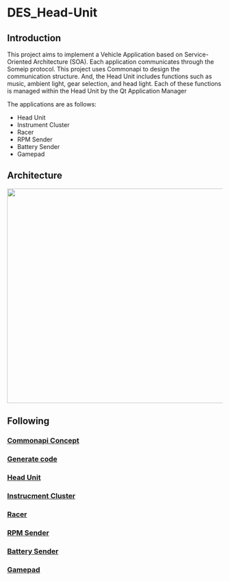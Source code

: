 # DES_Head-Unit

## Introduction
This project aims to implement a Vehicle Application based on Service-Oriented Architecture (SOA). Each application communicates through the Someip protocol. This project uses Commonapi to design the communication structure.
And, the Head Unit includes functions such as music, ambient light, gear selection, and head light. Each of these functions is managed within the Head Unit by the Qt Application Manager

The applications are as follows:
- Head Unit
- Instrument Cluster
- Racer
- RPM Sender
- Battery Sender
- Gamepad

## Architecture
<img src="https://github.com/SEA-ME-Team6/DES_Head-Unit/assets/119277948/701b1474-2453-417e-bd98-d87bd7ff2e2b" width="630" height="500"/>

## Following
  ### [Commonapi Concept](https://github.com/SEA-ME-Team6/DES_Head-Unit/tree/dev-communication/fidl)
  ### [Generate code](https://github.com/SEA-ME-Team6/DES_Head-Unit/tree/dev-communication/src-gen)
  ### [Head Unit](https://github.com/SEA-ME-Team6/DES_Head-Unit/tree/dev-communication/head_unit)
  ### [Instrucment Cluster](https://github.com/SEA-ME-Team6/DES_Head-Unit/tree/dev-communication/instrument_cluster)
  ### [Racer](https://github.com/SEA-ME-Team6/DES_Head-Unit/tree/dev-communication/racer)
  ### [RPM Sender](https://github.com/SEA-ME-Team6/DES_Head-Unit/tree/dev-communication/rpm_sender)
  ### [Battery Sender](https://github.com/SEA-ME-Team6/DES_Head-Unit/tree/dev-communication/battery_sender)
  ### [Gamepad](https://github.com/SEA-ME-Team6/DES_Head-Unit/tree/dev-communication/gamepad)
  
